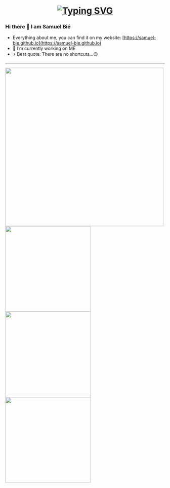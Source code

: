 
<h1 align="center">
<a href="https://git.io/typing-svg"><img src="https://readme-typing-svg.demolab.com?font=Source+Sans&weight=800&size=30&pause=1000&width=435&lines=Welcome+to+my+home+page;Bem+vindo+a+minha+p%C3%A1gina+inicial" alt="Typing SVG" /></a>
</h1>



### Hi there 👋 I am Samuel Bié
- Everything about me, you can find it on my website: [https://samuel-bie.github.io](https://samuel-bie.github.io)
- 🔭 I’m currently working on ME
- ⚡ Best quote: There are no shortcuts...😉
***


<img src='http://github-profile-summary-cards.vercel.app/api/cards/profile-details?username=samuel-bie&theme=nord_dark' width="500px">
<img src='http://github-profile-summary-cards.vercel.app/api/cards/stats?username=samuel-bie&theme=nord_dark' width="270px">



<img src='http://github-profile-summary-cards.vercel.app/api/cards/repos-per-language?username=samuel-bie&theme=nord_dark' width="270px">

<img src='http://github-profile-summary-cards.vercel.app/api/cards/most-commit-language?username=samuel-bie&theme=nord_dark' width="270px">


<!-- <img src='http://github-profile-summary-cards.vercel.app/api/cards/productive-time?username=samuel-bie&theme=nord_dark' width="500px"> -->
